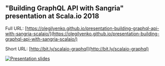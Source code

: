 ## "Building GraphQL API with Sangria" presentation at Scala.io 2018

Full URL: [https://olegilyenko.github.io/presentation-building-graphql-api-with-sangria-scalaio/](https://olegilyenko.github.io/presentation-building-graphql-api-with-sangria-scalaio/)

Short URL: [http://bit.ly/scalaio-graphql](http://bit.ly/scalaio-graphql)

[![Presentation slides](https://olegilyenko.github.io/presentation-building-graphql-api-with-sangria-scalaio/assets/img/preview.png)](https://olegilyenko.github.io/presentation-building-graphql-api-with-sangria-scalaio/)